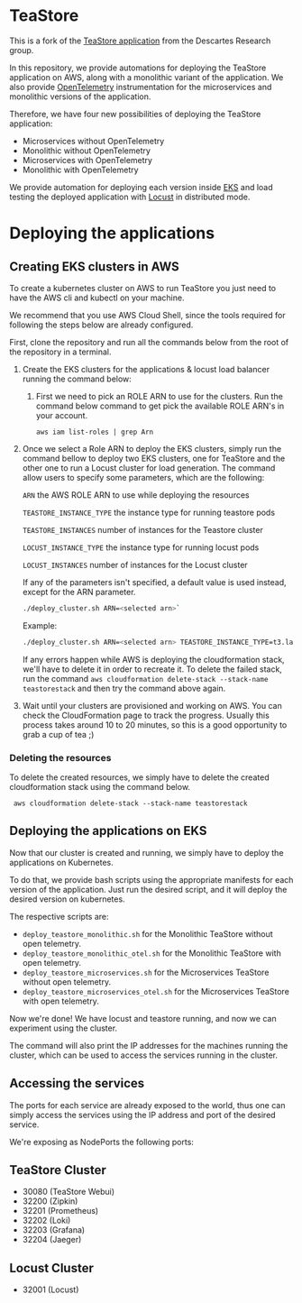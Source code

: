 # TeaStore

This is a fork of the [TeaStore application](https://github.com/DescartesResearch/TeaStore) from the Descartes Research group.

In this repository, we provide automations for deploying the TeaStore application on AWS, along with a monolithic variant of the application.
We also provide [OpenTelemetry](https://opentelemetry.io/) instrumentation for the microservices and monolithic versions of the application.

Therefore, we have four new possibilities of deploying the TeaStore application:

- Microservices without OpenTelemetry
- Monolithic without OpenTelemetry
- Microservices with OpenTelemetry
- Monolithic with OpenTelemetry

We provide automation for deploying each version inside [EKS](https://aws.amazon.com/eks/) and load testing the deployed application
with [Locust](https://locust.io/) in distributed mode.

# Deploying the applications

## Creating EKS clusters in AWS

To create a kubernetes cluster on AWS to run TeaStore you just need to have the AWS cli and kubectl on your machine.

We recommend that you use AWS Cloud Shell, since the tools required for following the steps below are already configured.

First, clone the repository and run all the commands below from the root of the repository in a terminal.

1. Create the EKS clusters for the applications & locust load balancer running the command below:

   1. First we need to pick an ROLE ARN to use for the clusters.
      Run the command below command to get pick the available ROLE ARN's in your account.
      ```
      aws iam list-roles | grep Arn
      ```
2. Once we select a Role ARN to deploy the EKS clusters, simply run the command bellow to deploy
   two EKS clusters, one for TeaStore and the other one to run a Locust cluster for load generation.
   The command allow users to specify some parameters, which are the following:

   `ARN` the AWS ROLE ARN to use while deploying the resources

   `TEASTORE_INSTANCE_TYPE` the instance type for running teastore pods
   
   `TEASTORE_INSTANCES` number of instances for the Teastore cluster
   
   `LOCUST_INSTANCE_TYPE` the instance type for running locust pods
   
   `LOCUST_INSTANCES` number of instances for the Locust cluster
      
   If any of the parameters isn't specified, a default value is used instead, except for the ARN parameter.

   ```bash
   ./deploy_cluster.sh ARN=<selected arn>`
   ```
   
   Example:

   ```bash
   ./deploy_cluster.sh ARN=<selected arn> TEASTORE_INSTANCE_TYPE=t3.large LOCUST_INSTANCES=3`
   ```
   
   If any errors happen while AWS is deploying the cloudformation stack, we'll have to delete it in order to recreate it.
   To delete the failed stack, run the command  `aws cloudformation delete-stack --stack-name teastorestack` and then try the command above again.
   
2. Wait until your clusters are provisioned and working on AWS. You can check the CloudFormation page to track the progress.
   Usually this process takes around 10 to 20 minutes, so this is a good opportunity to grab a cup of tea ;)

### Deleting the resources

To delete the created resources, we simply have to delete the created cloudformation stack using the command below.

```
 aws cloudformation delete-stack --stack-name teastorestack
```


## Deploying the applications on EKS

Now that our cluster is created and running, we simply have to deploy the applications on Kubernetes.

To do that, we provide bash scripts using the appropriate manifests for each version of the application. Just run the desired
script, and it will deploy the desired version on kubernetes.

The respective scripts are:

- `deploy_teastore_monolithic.sh` for the Monolithic TeaStore without open telemetry.
- `deploy_teastore_monolithic_otel.sh` for the Monolithic TeaStore with open telemetry.
- `deploy_teastore_microservices.sh` for the Microservices TeaStore without open telemetry.
- `deploy_teastore_microservices_otel.sh` for the Microservices TeaStore with open telemetry.

Now we're done! We have locust and teastore running, and now we can experiment using the cluster.

The command will also print the IP addresses for the machines running the cluster, which can be used to access the 
services running in the cluster.

## Accessing the services

The ports for each service are already exposed to the world, thus one can simply access the services using the IP address and port of the desired service.

We're exposing as NodePorts the following ports:

## TeaStore Cluster

- 30080 (TeaStore Webui)
- 32200 (Zipkin)
- 32201 (Prometheus)
- 32202 (Loki)
- 32203 (Grafana)
- 32204 (Jaeger)

## Locust Cluster

- 32001 (Locust)

